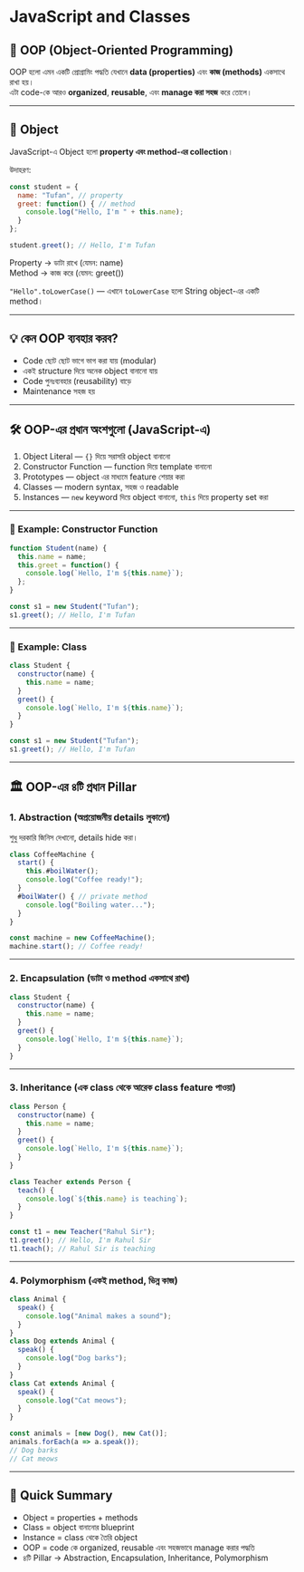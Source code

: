 # JavaScript and Classes

## 📌 OOP (Object-Oriented Programming)
OOP হলো এমন একটি প্রোগ্রামিং পদ্ধতি যেখানে **data (properties)** এবং **কাজ (methods)** একসাথে রাখা হয়।  
এটা code-কে আরও **organized**, **reusable**, এবং **manage করা সহজ** করে তোলে।

---

## 🧩 Object
JavaScript-এ Object হলো **property এবং method-এর collection**।

উদাহরণ:
```javascript
const student = {
  name: "Tufan", // property
  greet: function() { // method
    console.log("Hello, I'm " + this.name);
  }
};

student.greet(); // Hello, I'm Tufan
```

Property → ডাটা রাখে (যেমন: name)  
Method → কাজ করে (যেমন: greet())  

`"Hello".toLowerCase()` — এখানে `toLowerCase` হলো String object-এর একটি method।

---

## 💡 কেন OOP ব্যবহার করব?
- Code ছোট ছোট ভাগে ভাগ করা যায় (modular)
- একই structure দিয়ে অনেক object বানানো যায়
- Code পুনঃব্যবহার (reusability) বাড়ে
- Maintenance সহজ হয়

---

## 🛠 OOP-এর প্রধান অংশগুলো (JavaScript-এ)
1. Object Literal — `{}` দিয়ে সরাসরি object বানানো
2. Constructor Function — function দিয়ে template বানানো
3. Prototypes — object এর মাধ্যমে feature শেয়ার করা
4. Classes — modern syntax, সহজ ও readable
5. Instances — `new` keyword দিয়ে object বানানো, `this` দিয়ে property set করা

---

### 📍 Example: Constructor Function
```javascript
function Student(name) {
  this.name = name;
  this.greet = function() {
    console.log(`Hello, I'm ${this.name}`);
  };
}

const s1 = new Student("Tufan");
s1.greet(); // Hello, I'm Tufan
```

---

### 📍 Example: Class
```javascript
class Student {
  constructor(name) {
    this.name = name;
  }
  greet() {
    console.log(`Hello, I'm ${this.name}`);
  }
}

const s1 = new Student("Tufan");
s1.greet(); // Hello, I'm Tufan
```

---

## 🏛 OOP-এর ৪টি প্রধান Pillar

### 1. Abstraction (অপ্রয়োজনীয় details লুকানো)
শুধু দরকারি জিনিস দেখানো, details hide করা।
```javascript
class CoffeeMachine {
  start() {
    this.#boilWater();
    console.log("Coffee ready!");
  }
  #boilWater() { // private method
    console.log("Boiling water...");
  }
}

const machine = new CoffeeMachine();
machine.start(); // Coffee ready!
```

---

### 2. Encapsulation (ডাটা ও method একসাথে রাখা)
```javascript
class Student {
  constructor(name) {
    this.name = name;
  }
  greet() {
    console.log(`Hello, I'm ${this.name}`);
  }
}
```

---

### 3. Inheritance (এক class থেকে আরেক class feature পাওয়া)
```javascript
class Person {
  constructor(name) {
    this.name = name;
  }
  greet() {
    console.log(`Hello, I'm ${this.name}`);
  }
}

class Teacher extends Person {
  teach() {
    console.log(`${this.name} is teaching`);
  }
}

const t1 = new Teacher("Rahul Sir");
t1.greet(); // Hello, I'm Rahul Sir
t1.teach(); // Rahul Sir is teaching
```

---

### 4. Polymorphism (একই method, ভিন্ন কাজ)
```javascript
class Animal {
  speak() {
    console.log("Animal makes a sound");
  }
}
class Dog extends Animal {
  speak() {
    console.log("Dog barks");
  }
}
class Cat extends Animal {
  speak() {
    console.log("Cat meows");
  }
}

const animals = [new Dog(), new Cat()];
animals.forEach(a => a.speak());
// Dog barks
// Cat meows
```

---

## 📌 Quick Summary
- Object = properties + methods  
- Class = object বানানোর blueprint  
- Instance = class থেকে তৈরি object  
- OOP = code কে organized, reusable এবং সহজভাবে manage করার পদ্ধতি  
- ৪টি Pillar → Abstraction, Encapsulation, Inheritance, Polymorphism
